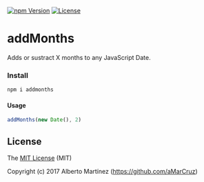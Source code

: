 [![npm Version][npm-image]][npm-url]
[![License][license-image]][license-url]

# addMonths

Adds or sustract X months to any JavaScript Date.

### Install
```bash
npm i addmonths
```

#### Usage

```js
addMonths(new Date(), 2)
```

## License

The [MIT License](LICENCE) (MIT)

Copyright (c) 2017 Alberto Martínez (https://github.com/aMarCruz)

[npm-image]:      https://img.shields.io/npm/v/addmonths.svg
[npm-url]:        https://www.npmjs.com/package/addmonts
[license-image]:  https://img.shields.io/npm/l/express.svg
[license-url]:    https://github.com/aMarCruz/jscc-brunch/blob/master/LICENSE
